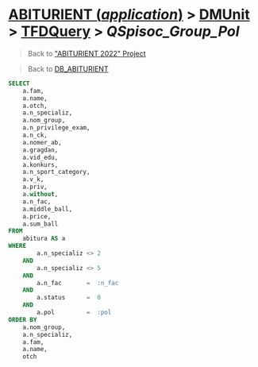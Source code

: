 # [ABITURIENT (*application*)](../../app_abiturient_2022.md) > [DMUnit](../DMUnit.md) > [TFDQuery](TDFQuery.md) > *QSpisoc_Group_Pol*

> Back to ["ABITURIENT 2022" Project](/README.md)

> Back to [DB_ABITURIENT](../../../db/db_abiturient_2022.md)

```sql
SELECT
    a.fam,
    a.name,
    a.otch,
    a.n_specializ,
    a.nom_group,
    a.n_privilege_exam,
    a.n_ck,
    a.nomer_ab,
    a.gragdan,
    a.vid_edu,
    a.konkurs,
    a.n_sport_category,
    a.v_k,
    a.priv,
    a.without,
    a.n_fac,
    a.middle_ball,
    a.price,
    a.sum_ball
FROM
    abitura AS a
WHERE
        a.n_specializ <> 2  
    AND
        a.n_specializ <> 5  
    AND
        a.n_fac       =  :n_fac
    AND
        a.status      =  0
    AND
        a.pol         =  :pol
ORDER BY
    a.nom_group,
    a.n_specializ,
    a.fam,
    a.name,
    otch
```